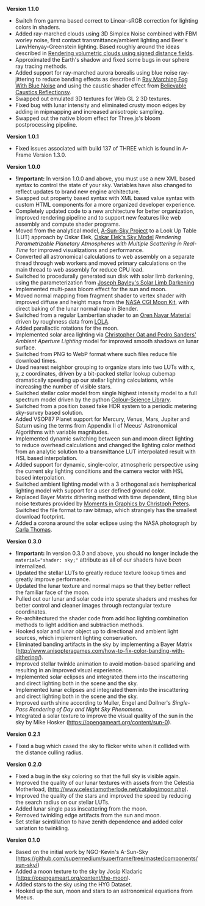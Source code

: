 **Version 1.1.0**
* Switch from gamma based correct to Linear-sRGB correction for lighting colors in shaders.
* Added ray-marched clouds using 3D Simplex Noise combined with FBM worley noise, first contact transmittance/ambient lighting and Beer's Law/Henyay-Greenstein lighting. Based roughly around the ideas described in [Rendering volumetric clouds using signed distance fields](https://blog.uhawkvr.com/rendering/rendering-volumetric-clouds-using-signed-distance-fields/).
* Approximated the Earth's shadow and fixed some bugs in our sphere ray tracing methods.
* Added support for ray-marched aurora borealis using blue noise ray-jittering to reduce banding effects as described in [Ray Marching Fog With Blue Noise](https://blog.demofox.org/2020/05/10/ray-marching-fog-with-blue-noise/) and using the caustic shader effect from [Believable Caustics Reflectionsv](https://www.alanzucconi.com/2019/09/13/believable-caustics-reflections/).
* Swapped out emulated 3D textures for Web GL 2 3D textures.
* Fixed bug with lunar intensity and eliminated crusty moon edges by adding in mipmapping and increased anisotropic sampling.
* Swapped out the native bloom effect for Three.js's bloom postprocessing pipeline.

**Version 1.0.1**
* Fixed issues associated with build 137 of THREE which is found in A-Frame Version 1.3.0.

**Version 1.0.0**
* **!Important:** In version 1.0.0 and above, you must use a new XML based syntax to control the state of your sky. Variables have also changed to reflect updates to brand new engine architecture.
* Swapped out property based syntax with XML based value syntax with custom HTML components for a more organized developer experience.
* Completely updated code to a new architecture for better organization, improved rendering pipeline and to support new features like web assembly and compute shader programs.
* Moved from the analytical model, [A-Sun-Sky Project](https://github.com/ngokevin/kframe/tree/master/components/sun-sky) to a Look Up Table (LUT) approach by Oskar Elek, [Oskar Elek's Sky Model](http://old.cescg.org/CESCG-2009/papers/PragueCUNI-Elek-Oskar09.pdf) *Rendering Parametrizable Planetary Atmospheres with Multiple Scattering in Real-Time* for improved visualizations and performance.
* Converted all astronomical calculations to web assembly on a separate thread through web workers and moved primary calculations on the main thread to web assembly for reduce CPU load.
* Switched to procedurally generated sun disk with solar limb darkening, using the parameterization from [Joseph Bayley's Solar Limb Darkening](https://twiki.ph.rhul.ac.uk/twiki/pub/Public/Solar_Limb_Darkening_Project/Solar_Limb_Darkening.pdf)
* Implemented  multi-pass bloom effect for the sun and moon.
* Moved normal mapping from fragment shader to vertex shader with improved diffuse and height maps from the [NASA CGI Moon Kit](https://svs.gsfc.nasa.gov/4720), with direct baking of the lunar normal map in Blender.
* Switched from a regular Lambertian shader to an [Oren Nayar Material](https://patapom.com/blog/BRDF/MSBRDFEnergyCompensation/#fn:4) driven by roughness data from [LOLA](https://sos.noaa.gov/datasets/moon-surface-roughness/).
* Added parallactic rotations for the moon.
* Implemented solar area lighting via [Christopher Oat and Pedro Sanders'](https://www.cse.ust.hk/~psander/docs/aperture.pdf) *Ambient Aperture Lighting* model for improved smooth shadows on lunar surface.
* Switched from PNG to WebP format where such files reduce file download times.
* Used nearest neighbor grouping to organize stars into two LUTs with x, y, z coordinates, driven by a bit-packed stellar lookup cubemap dramatically speeding up our stellar lighting calculations, while increasing the number of visible stars.
* Switched stellar color model from single highest intensity model to a full spectrum model driven by the python [Colour-Science Library](https://www.colour-science.org/).
* Switched from a position based fake HDR system to a periodic metering sky-survey based solution.
* Added VSOP87 Planet support for Mercury, Venus, Mars, Jupiter and Saturn using the terms from Appendix II of Meeus' Astronomical Algorithms with variable magnitudes.
* Implemented dynamic switching between sun and moon direct lighting to reduce overhead calculations and changed the lighting color method from an analytic solution to a transmittance LUT interpolated result with HSL based interpolation.
* Added support for dynamic, single-color, atmospheric perspective using the current sky lighting conditions and the camera vector with HSL based interpolation.
* Switched ambient lighting model with a 3 orthogonal axis hemispherical lighting model with support for a user defined ground color.
* Replaced Bayer Matrix dithering method with time dependent, tiling blue noise textures provided by [Moments in Graphics  by Christoph Peters](http://momentsingraphics.de/BlueNoise.html). Switched the file format to raw bitmap, which strangely has the smallest download footprint.
* Added a corona around the solar eclipse using the NASA photograph by [Carla Thomas](https://www.nasa.gov/centers/armstrong/multimedia/imagegallery/2017_total_solar_eclipse/AFRC2017-0233-006.html).

**Version 0.3.0**
* **!Important:** In version 0.3.0 and above, you should no longer include the  ```material="shader: sky;"``` attribute as all of our shaders have been internalized.
* Updated the stellar LUTs to greatly reduce texture lookup times and greatly improve performance.
* Updated the lunar texture and normal maps so that they better reflect the familiar face of the moon.
* Pulled out our lunar and solar code into sperate shaders and meshes for better control and cleaner images through rectangular texture coordinates.
* Re-architectured the shader code from add hoc lighting combination methods to light addition and subtraction methods.
* Hooked solar and lunar object up to directional and ambient light sources, which implement lighting conservation.
* Eliminated banding artifacts in the sky by implementing a Bayer Matrix (http://www.anisopteragames.com/how-to-fix-color-banding-with-dithering/).
* Improved stellar twinkle animation to avoid motion-based sparkling and resulting in an improved visual experience.
* Implemented solar eclipses and integrated them into the inscattering and direct lighting both in the scene and the sky.
* Implemented lunar eclipses and integrated them into the inscattering and direct lighting both in the scene and the sky.
* Improved earth shine according to Muller, Engel and Dollner's *Single-Pass Rendering of Day and Night Sky Phenomena*.
* Integrated a solar texture to improve the visual quality of the sun in the sky by Mike Hosker (https://opengameart.org/content/sun-0).

**Version 0.2.1**
* Fixed a bug which cased the sky to flicker white when it collided with the distance culling radius.

**Version 0.2.0**
* Fixed a bug in the sky coloring so that the full sky is visible again.
* Improved the quality of our lunar textures with assets from the Celestia Motherload, (http://www.celestiamotherlode.net/catalog/moon.php).
* Improved the quality of the stars and improved the speed by reducing the search radius on our stellar LUTs.
* Added lunar single pass inscattering from the moon.
* Removed twinkling edge artifacts from the sun and moon.
* Set stellar scintillation to have zenith dependence and added color variation to twinkling.

**Version 0.1.0**
* Based on the initial work by NGO-Kevin's A-Sun-Sky (https://github.com/supermedium/superframe/tree/master/components/sun-sky/)
* Added a moon texture to the sky by Josip Kladaric (https://opengameart.org/content/the-moon).
* Added stars to the sky using the HYG Dataset.
* Hooked up the sun, moon and stars to an astronomical equations from Meeus.
